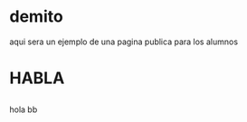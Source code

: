 # demito

aqui sera un ejemplo de una pagina publica para los alumnos

<h1>HABLA</h1>
<h2></h1>hola bb </h2>
